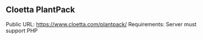 ## Cloetta PlantPack 

Public URL: https://www.cloetta.com/plantpack/
Requirements: Server must support PHP
